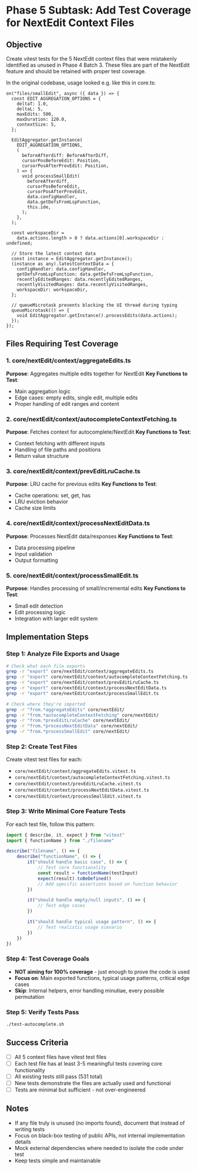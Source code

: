 # Phase 5 Subtask: Add Test Coverage for NextEdit Context Files

## Objective

Create vitest tests for the 5 NextEdit context files that were mistakenly identified as unused in Phase 4 Batch 3. These files are part of the NextEdit feature and should be retained with proper test coverage.

In the original codebase, usage looked e.g. like this in core.ts:

    on("files/smallEdit", async ({ data }) => {
      const EDIT_AGGREGATION_OPTIONS = {
        deltaT: 1.0,
        deltaL: 5,
        maxEdits: 500,
        maxDuration: 120.0,
        contextSize: 5,
      };

      EditAggregator.getInstance(
        EDIT_AGGREGATION_OPTIONS,
        (
          beforeAfterdiff: BeforeAfterDiff,
          cursorPosBeforeEdit: Position,
          cursorPosAfterPrevEdit: Position,
        ) => {
          void processSmallEdit(
            beforeAfterdiff,
            cursorPosBeforeEdit,
            cursorPosAfterPrevEdit,
            data.configHandler,
            data.getDefsFromLspFunction,
            this.ide,
          );
        },
      );

      const workspaceDir =
        data.actions.length > 0 ? data.actions[0].workspaceDir : undefined;

      // Store the latest context data
      const instance = EditAggregator.getInstance();
      (instance as any).latestContextData = {
        configHandler: data.configHandler,
        getDefsFromLspFunction: data.getDefsFromLspFunction,
        recentlyEditedRanges: data.recentlyEditedRanges,
        recentlyVisitedRanges: data.recentlyVisitedRanges,
        workspaceDir: workspaceDir,
      };

      // queueMicrotask prevents blocking the UI thread during typing
      queueMicrotask(() => {
        void EditAggregator.getInstance().processEdits(data.actions);
      });
    });

## Files Requiring Test Coverage

### 1. core/nextEdit/context/aggregateEdits.ts

**Purpose**: Aggregates multiple edits together for NextEdit
**Key Functions to Test**:

- Main aggregation logic
- Edge cases: empty edits, single edit, multiple edits
- Proper handling of edit ranges and content

### 2. core/nextEdit/context/autocompleteContextFetching.ts

**Purpose**: Fetches context for autocomplete/NextEdit
**Key Functions to Test**:

- Context fetching with different inputs
- Handling of file paths and positions
- Return value structure

### 3. core/nextEdit/context/prevEditLruCache.ts

**Purpose**: LRU cache for previous edits
**Key Functions to Test**:

- Cache operations: set, get, has
- LRU eviction behavior
- Cache size limits

### 4. core/nextEdit/context/processNextEditData.ts

**Purpose**: Processes NextEdit data/responses
**Key Functions to Test**:

- Data processing pipeline
- Input validation
- Output formatting

### 5. core/nextEdit/context/processSmallEdit.ts

**Purpose**: Handles processing of small/incremental edits
**Key Functions to Test**:

- Small edit detection
- Edit processing logic
- Integration with larger edit system

## Implementation Steps

### Step 1: Analyze File Exports and Usage

```bash
# Check what each file exports
grep -r "export" core/nextEdit/context/aggregateEdits.ts
grep -r "export" core/nextEdit/context/autocompleteContextFetching.ts
grep -r "export" core/nextEdit/context/prevEditLruCache.ts
grep -r "export" core/nextEdit/context/processNextEditData.ts
grep -r "export" core/nextEdit/context/processSmallEdit.ts

# Check where they're imported
grep -r "from.*aggregateEdits" core/nextEdit/
grep -r "from.*autocompleteContextFetching" core/nextEdit/
grep -r "from.*prevEditLruCache" core/nextEdit/
grep -r "from.*processNextEditData" core/nextEdit/
grep -r "from.*processSmallEdit" core/nextEdit/
```

### Step 2: Create Test Files

Create vitest test files for each:

- `core/nextEdit/context/aggregateEdits.vitest.ts`
- `core/nextEdit/context/autocompleteContextFetching.vitest.ts`
- `core/nextEdit/context/prevEditLruCache.vitest.ts`
- `core/nextEdit/context/processNextEditData.vitest.ts`
- `core/nextEdit/context/processSmallEdit.vitest.ts`

### Step 3: Write Minimal Core Feature Tests

For each test file, follow this pattern:

```typescript
import { describe, it, expect } from "vitest"
import { functionName } from "./filename"

describe("filename", () => {
	describe("functionName", () => {
		it("should handle basic case", () => {
			// Test core functionality
			const result = functionName(testInput)
			expect(result).toBeDefined()
			// Add specific assertions based on function behavior
		})

		it("should handle empty/null inputs", () => {
			// Test edge cases
		})

		it("should handle typical usage pattern", () => {
			// Test realistic usage scenario
		})
	})
})
```

### Step 4: Test Coverage Goals

- **NOT aiming for 100% coverage** - just enough to prove the code is used
- **Focus on**: Main exported functions, typical usage patterns, critical edge cases
- **Skip**: Internal helpers, error handling minutiae, every possible permutation

### Step 5: Verify Tests Pass

```bash
./test-autocomplete.sh
```

## Success Criteria

- [ ] All 5 context files have vitest test files
- [ ] Each test file has at least 3-5 meaningful tests covering core functionality
- [ ] All existing tests still pass (531 total)
- [ ] New tests demonstrate the files are actually used and functional
- [ ] Tests are minimal but sufficient - not over-engineered

## Notes

- If any file truly is unused (no imports found), document that instead of writing tests
- Focus on black-box testing of public APIs, not internal implementation details
- Mock external dependencies where needed to isolate the code under test
- Keep tests simple and maintainable
